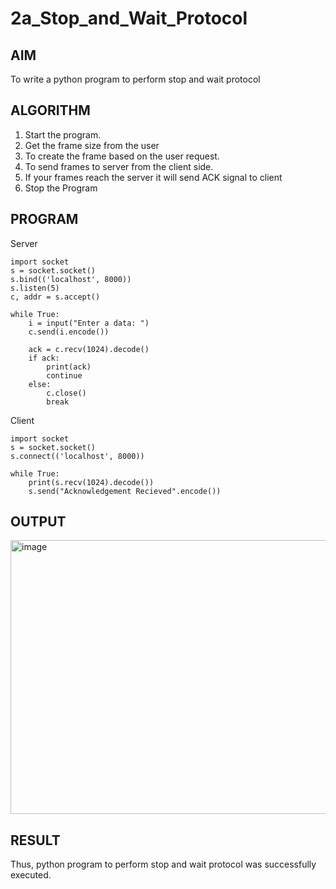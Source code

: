# 2a_Stop_and_Wait_Protocol
## AIM 
To write a python program to perform stop and wait protocol
## ALGORITHM
1. Start the program.
2. Get the frame size from the user
3. To create the frame based on the user request.
4. To send frames to server from the client side.
5. If your frames reach the server it will send ACK signal to client
6. Stop the Program
## PROGRAM
Server
```
import socket
s = socket.socket()
s.bind(('localhost', 8000))
s.listen(5)
c, addr = s.accept()

while True:
    i = input("Enter a data: ")
    c.send(i.encode())

    ack = c.recv(1024).decode()
    if ack:
        print(ack)
        continue
    else:
        c.close()
        break
```
Client
```
import socket
s = socket.socket()
s.connect(('localhost', 8000))

while True:
    print(s.recv(1024).decode())
    s.send("Acknowledgement Recieved".encode())
```
## OUTPUT
<img width="1864" height="438" alt="image" src="https://github.com/user-attachments/assets/69b989fa-2618-4baa-bc22-58cc9943896a" />

## RESULT
Thus, python program to perform stop and wait protocol was successfully executed.

